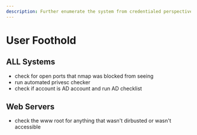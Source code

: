 ```yaml
---
description: Further enumerate the system from credentialed perspective.
---
```


# User Foothold

## ALL Systems

* check for open ports that nmap was blocked from seeing
* run automated privesc checker
* check if account is AD account and run AD checklist

## Web Servers

* check the www root for anything that wasn't dirbusted or wasn't accessible
